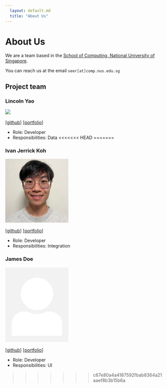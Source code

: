 ```yaml
---
  layout: default.md
  title: "About Us"
---
```


# About Us

We are a team based in the [School of Computing, National University of Singapore](http://www.comp.nus.edu.sg).

You can reach us at the email `seer[at]comp.nus.edu.sg`

## Project team

### Lincoln Yao

<img src="images/plishh.png" width="200px">

[[github](http://github.com/plishh)]
[[portfolio](team/plishh.md)]

* Role: Developer
* Responsibilities: Data
<<<<<<< HEAD
=======

### Ivan Jerrick Koh

<img src="images/kohkakohla.png" width="200px">

[[github](http://github.com/kohkakohla)]
[[portfolio](team/johndoe.md)]

* Role: Developer
* Responsibilities: Integration

### James Doe

<img src="images/johndoe.png" width="200px">

[[github](http://github.com/johndoe)]
[[portfolio](team/johndoe.md)]

* Role: Developer
* Responsibilities: UI
>>>>>>> c67e80a4a4187592fbab8364a21aaef8b3b15b6a
